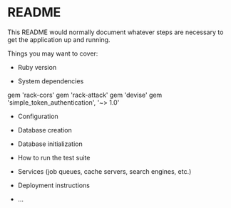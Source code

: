 # README

This README would normally document whatever steps are necessary to get the
application up and running.

Things you may want to cover:

* Ruby version

* System dependencies

gem 'rack-cors'
gem 'rack-attack'
gem 'devise'
gem 'simple_token_authentication', '~> 1.0'

* Configuration

* Database creation

* Database initialization

* How to run the test suite

* Services (job queues, cache servers, search engines, etc.)

* Deployment instructions

* ...
